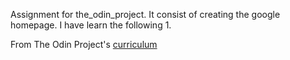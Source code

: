 Assignment for the_odin_project.
It consist of creating the google homepage.
I have learn the following
1. 








From The Odin Project's [curriculum](http://www.theodinproject.com/courses/web-development-101/lessons/html-css)